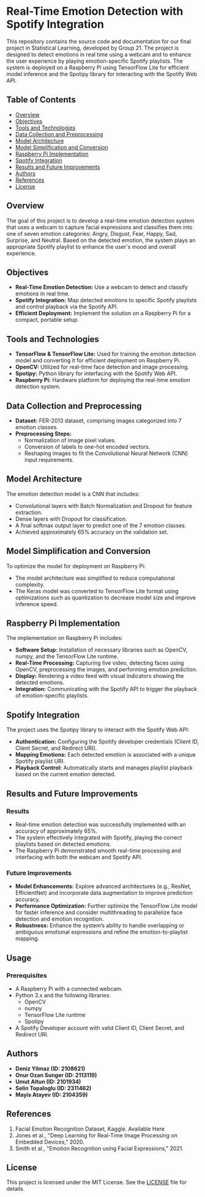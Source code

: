 # Real-Time Emotion Detection with Spotify Integration

This repository contains the source code and documentation for our final project in Statistical Learning, developed by Group 21. The project is designed to detect emotions in real time using a webcam and to enhance the user experience by playing emotion-specific Spotify playlists. The system is deployed on a Raspberry Pi using TensorFlow Lite for efficient model inference and the Spotipy library for interacting with the Spotify Web API.

## Table of Contents

- [Overview](#overview)
- [Objectives](#objectives)
- [Tools and Technologies](#tools-and-technologies)
- [Data Collection and Preprocessing](#data-collection-and-preprocessing)
- [Model Architecture](#model-architecture)
- [Model Simplification and Conversion](#model-simplification-and-conversion)
- [Raspberry Pi Implementation](#raspberry-pi-implementation)
- [Spotify Integration](#spotify-integration)
- [Results and Future Improvements](#results-and-future-improvements)
- [Authors](#authors)
- [References](#references)
- [License](#license)

## Overview

The goal of this project is to develop a real-time emotion detection system that uses a webcam to capture facial expressions and classifies them into one of seven emotion categories: Angry, Disgust, Fear, Happy, Sad, Surprise, and Neutral. Based on the detected emotion, the system plays an appropriate Spotify playlist to enhance the user's mood and overall experience.

## Objectives

- **Real-Time Emotion Detection:** Use a webcam to detect and classify emotions in real time.
- **Spotify Integration:** Map detected emotions to specific Spotify playlists and control playback via the Spotify API.
- **Efficient Deployment:** Implement the solution on a Raspberry Pi for a compact, portable setup.

## Tools and Technologies

- **TensorFlow & TensorFlow Lite:** Used for training the emotion detection model and converting it for efficient deployment on Raspberry Pi.
- **OpenCV:** Utilized for real-time face detection and image processing.
- **Spotipy:** Python library for interfacing with the Spotify Web API.
- **Raspberry Pi:** Hardware platform for deploying the real-time emotion detection system.

## Data Collection and Preprocessing

- **Dataset:** FER-2013 dataset, comprising images categorized into 7 emotion classes.
- **Preprocessing Steps:**
  - Normalization of image pixel values.
  - Conversion of labels to one-hot encoded vectors.
  - Reshaping images to fit the Convolutional Neural Network (CNN) input requirements.

## Model Architecture

The emotion detection model is a CNN that includes:
- Convolutional layers with Batch Normalization and Dropout for feature extraction.
- Dense layers with Dropout for classification.
- A final softmax output layer to predict one of the 7 emotion classes.
- Achieved approximately 65% accuracy on the validation set.

## Model Simplification and Conversion

To optimize the model for deployment on Raspberry Pi:
- The model architecture was simplified to reduce computational complexity.
- The Keras model was converted to TensorFlow Lite format using optimizations such as quantization to decrease model size and improve inference speed.

## Raspberry Pi Implementation

The implementation on Raspberry Pi includes:
- **Software Setup:** Installation of necessary libraries such as OpenCV, numpy, and the TensorFlow Lite runtime.
- **Real-Time Processing:** Capturing live video, detecting faces using OpenCV, preprocessing the images, and performing emotion prediction.
- **Display:** Rendering a video feed with visual indicators showing the detected emotions.
- **Integration:** Communicating with the Spotify API to trigger the playback of emotion-specific playlists.

## Spotify Integration

The project uses the Spotipy library to interact with the Spotify Web API:
- **Authentication:** Configuring the Spotify developer credentials (Client ID, Client Secret, and Redirect URI).
- **Mapping Emotions:** Each detected emotion is associated with a unique Spotify playlist URI.
- **Playback Control:** Automatically starts and manages playlist playback based on the current emotion detected.

## Results and Future Improvements

### Results
- Real-time emotion detection was successfully implemented with an accuracy of approximately 65%.
- The system effectively integrated with Spotify, playing the correct playlists based on detected emotions.
- The Raspberry Pi demonstrated smooth real-time processing and interfacing with both the webcam and Spotify API.

### Future Improvements
- **Model Enhancements:** Explore advanced architectures (e.g., ResNet, EfficientNet) and incorporate data augmentation to improve prediction accuracy.
- **Performance Optimization:** Further optimize the TensorFlow Lite model for faster inference and consider multithreading to parallelize face detection and emotion recognition.
- **Robustness:** Enhance the system’s ability to handle overlapping or ambiguous emotional expressions and refine the emotion-to-playlist mapping.

## Usage

### Prerequisites
- A Raspberry Pi with a connected webcam.
- Python 3.x and the following libraries:
  - OpenCV
  - numpy
  - TensorFlow Lite runtime
  - Spotipy
- A Spotify Developer account with valid Client ID, Client Secret, and Redirect URI.

## Authors

- **Deniz Yilmaz (ID: 2108621)**
- **Onur Ozan Sunger (ID: 2113119)**
- **Umut Altun (ID: 2101934)**
- **Selin Topaloglu (ID: 2311462)**
- **Mayis Atayev (ID: 2104359)**

## References

1. Facial Emotion Recognition Dataset, Kaggle. Available Here 
2. Jones et al., "Deep Learning for Real-Time Image Processing on Embedded Devices," 2020.
3. Smith et al., "Emotion Recognition using Facial Expressions," 2021.

## License

This project is licensed under the MIT License. See the [LICENSE](LICENSE) file for details.
